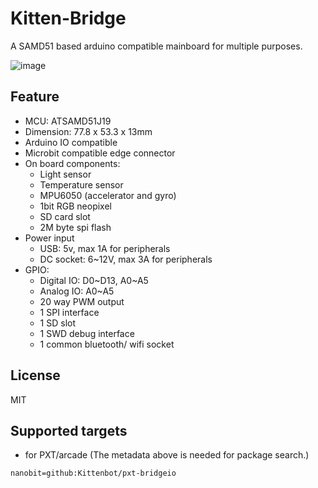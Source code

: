 # Kitten-Bridge

A SAMD51 based arduino compatible mainboard for multiple purposes.

![image](https://user-images.githubusercontent.com/3390845/68564131-b2346e80-048a-11ea-9a24-f42172c13b44.png)



## Feature

* MCU: ATSAMD51J19 
* Dimension: 77.8 x 53.3 x 13mm
* Arduino IO compatible
* Microbit compatible edge connector
* On board components:
  * Light sensor
  * Temperature sensor
  * MPU6050 (accelerator and gyro)
  * 1bit RGB neopixel
  * SD card slot
  * 2M byte spi flash
* Power input
  * USB: 5v, max 1A for peripherals
  * DC socket: 6~12V, max 3A for peripherals
* GPIO:
  * Digital IO: D0~D13, A0~A5
  * Analog IO: A0~A5
  * 20 way PWM output
  * 1 SPI interface
  * 1 SD slot
  * 1 SWD debug interface
  * 1 common bluetooth/ wifi socket


## License

MIT

## Supported targets

* for PXT/arcade
(The metadata above is needed for package search.)

```package
nanobit=github:Kittenbot/pxt-bridgeio
```